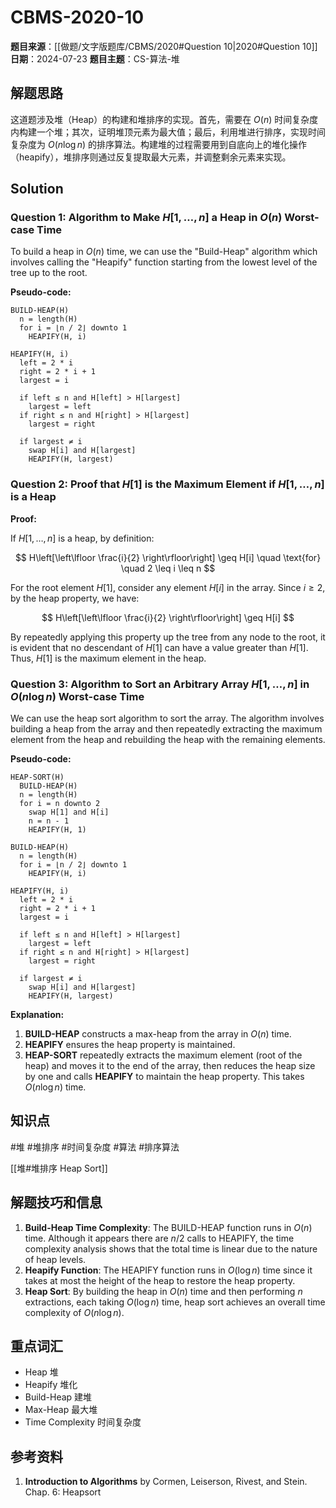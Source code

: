 # CBMS-2020-10

**题目来源**：[[做题/文字版题库/CBMS/2020#Question 10|2020#Question 10]]
**日期**：2024-07-23
**题目主题**：CS-算法-堆

## 解题思路

这道题涉及堆（Heap）的构建和堆排序的实现。首先，需要在 $O(n)$ 时间复杂度内构建一个堆；其次，证明堆顶元素为最大值；最后，利用堆进行排序，实现时间复杂度为 $O(n \log n)$ 的排序算法。构建堆的过程需要用到自底向上的堆化操作（heapify），堆排序则通过反复提取最大元素，并调整剩余元素来实现。

## Solution

### Question 1: Algorithm to Make $H[1, \ldots, n]$ a Heap in $O(n)$ Worst-case Time

To build a heap in $O(n)$ time, we can use the "Build-Heap" algorithm which involves calling the "Heapify" function starting from the lowest level of the tree up to the root.

**Pseudo-code:**

```plaintext
BUILD-HEAP(H)
  n = length(H)
  for i = ⌊n / 2⌋ downto 1
    HEAPIFY(H, i)

HEAPIFY(H, i)
  left = 2 * i
  right = 2 * i + 1
  largest = i
  
  if left ≤ n and H[left] > H[largest]
    largest = left
  if right ≤ n and H[right] > H[largest]
    largest = right
    
  if largest ≠ i
    swap H[i] and H[largest]
    HEAPIFY(H, largest)
```

### Question 2: Proof that $H[1]$ is the Maximum Element if $H[1, \ldots, n]$ is a Heap

**Proof:**

If $H[1, \ldots, n]$ is a heap, by definition:

$$
H\left[\left\lfloor \frac{i}{2} \right\rfloor\right] \geq H[i] \quad \text{for} \quad 2 \leq i \leq n
$$

For the root element $H[1]$, consider any element $H[i]$ in the array. Since $i \geq 2$, by the heap property, we have:

$$
H\left[\left\lfloor \frac{i}{2} \right\rfloor\right] \geq H[i]
$$

By repeatedly applying this property up the tree from any node to the root, it is evident that no descendant of $H[1]$ can have a value greater than $H[1]$. Thus, $H[1]$ is the maximum element in the heap.

### Question 3: Algorithm to Sort an Arbitrary Array $H[1, \ldots, n]$ in $O(n \log n)$ Worst-case Time

We can use the heap sort algorithm to sort the array. The algorithm involves building a heap from the array and then repeatedly extracting the maximum element from the heap and rebuilding the heap with the remaining elements.

**Pseudo-code:**

```plaintext
HEAP-SORT(H)
  BUILD-HEAP(H)
  n = length(H)
  for i = n downto 2
    swap H[1] and H[i]
    n = n - 1
    HEAPIFY(H, 1)

BUILD-HEAP(H)
  n = length(H)
  for i = ⌊n / 2⌋ downto 1
    HEAPIFY(H, i)

HEAPIFY(H, i)
  left = 2 * i
  right = 2 * i + 1
  largest = i
  
  if left ≤ n and H[left] > H[largest]
    largest = left
  if right ≤ n and H[right] > H[largest]
    largest = right
    
  if largest ≠ i
    swap H[i] and H[largest]
    HEAPIFY(H, largest)
```

**Explanation:**

1. **BUILD-HEAP** constructs a max-heap from the array in $O(n)$ time.
2. **HEAPIFY** ensures the heap property is maintained.
3. **HEAP-SORT** repeatedly extracts the maximum element (root of the heap) and moves it to the end of the array, then reduces the heap size by one and calls **HEAPIFY** to maintain the heap property. This takes $O(n \log n)$ time.

## 知识点

#堆 #堆排序 #时间复杂度 #算法 #排序算法

[[堆#堆排序 Heap Sort]]

## 解题技巧和信息

1. **Build-Heap Time Complexity**: The BUILD-HEAP function runs in $O(n)$ time. Although it appears there are $n/2$ calls to HEAPIFY, the time complexity analysis shows that the total time is linear due to the nature of heap levels.
2. **Heapify Function**: The HEAPIFY function runs in $O(\log n)$ time since it takes at most the height of the heap to restore the heap property.
3. **Heap Sort**: By building the heap in $O(n)$ time and then performing $n$ extractions, each taking $O(\log n)$ time, heap sort achieves an overall time complexity of $O(n \log n)$.

## 重点词汇

- Heap 堆
- Heapify 堆化
- Build-Heap 建堆
- Max-Heap 最大堆
- Time Complexity 时间复杂度

## 参考资料

1. **Introduction to Algorithms** by Cormen, Leiserson, Rivest, and Stein. Chap. 6: Heapsort
